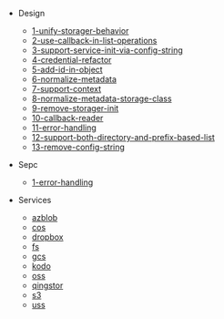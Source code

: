 - Design
  - [1-unify-storager-behavior](docs/design/1-unify-storager-behavior.md)
  - [2-use-callback-in-list-operations](docs/design/2-use-callback-in-list-operations.md)
  - [3-support-service-init-via-config-string](docs/design/3-support-service-init-via-config-string.md)
  - [4-credential-refactor](docs/design/4-credential-refactor.md)
  - [5-add-id-in-object](docs/design/5-add-id-in-object.md)
  - [6-normalize-metadata](docs/design/6-normalize-metadata.md)
  - [7-support-context](docs/design/7-support-context.md)
  - [8-normalize-metadata-storage-class](docs/design/8-normalize-metadata-storage-class.md)
  - [9-remove-storager-init](docs/design/9-remove-storager-init.md)
  - [10-callback-reader](docs/design/10-callback-reader.md)
  - [11-error-handling](docs/design/11-error-handling.md)
  - [12-support-both-directory-and-prefix-based-list](docs/design/12-support-both-directory-and-prefix-based-list.md)
  - [13-remove-config-string](docs/design/13-remove-config-string.md)
  
- Sepc
  - [1-error-handling](docs/spec/1-error-handling.md)
  
- Services
  - [azblob](docs/services/azblob.md)
  - [cos](docs/services/cos.md)
  - [dropbox](docs/services/dropbox.md)
  - [fs](docs/services/fs.md)
  - [gcs](docs/services/gcs.md)
  - [kodo](docs/services/kodo.md)
  - [oss](docs/services/oss.md)
  - [qingstor](docs/services/qingstor.md)
  - [s3](docs/services/s3.md)
  - [uss](docs/services/uss.md)
